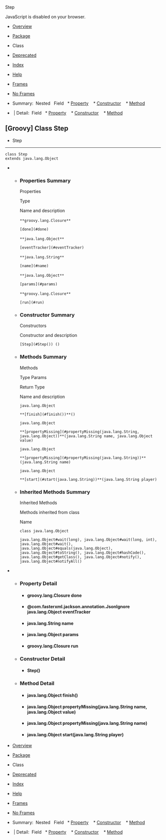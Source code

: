 Step      <!-- if (location.href.indexOf('is-external=true') == -1) { parent.document.title="Step"; } //--> 

<div>JavaScript is disabled on your browser.</div>

[](#skip-navbar_top "Skip navigation links")

*   [Overview](../overview-summary.html)
*   [Package](package-summary.html)
*   Class
*   [Deprecated](../deprecated-list.html)
*   [Index](../index-all.html)
*   [Help](../help-doc.html)

*   [Frames](../index.html?DefaultPackage/Step)
*   [No Frames](Step.html)

*   Summary: 
Nested   Field   *   [Property](#property_summary)
   *   [Constructor](#constructor_summary)
   *   [Method](#method_summary)
   

*    | Detail: 
Field   *   [Property](#prop_detail)
   *   [Constructor](#constructor_detail)
   *   [Method](#method_detail)
   

\[Groovy\] Class Step
---------------------

*   Step

*   * * *
    
      
    
    class Step
    extends java.lang.Object
    

*   *   ### Properties Summary
        
        Properties 
        
        Type
        
        Name and description
        
        `**groovy.lang.Closure**` 
        
        `[done](#done)`  
        
        `**java.lang.Object**` 
        
        `[eventTracker](#eventTracker)`  
        
        `**java.lang.String**` 
        
        `[name](#name)`  
        
        `**java.lang.Object**` 
        
        `[params](#params)`  
        
        `**groovy.lang.Closure**` 
        
        `[run](#run)`  
        
    
    *   ### Constructor Summary
        
        Constructors 
        
        Constructor and description
        
        `[Step](#Step()) ()`  
        
    
    *   ### Methods Summary
        
        Methods 
        
        Type Params
        
        Return Type
        
        Name and description
        
        `java.lang.Object`
        
        `**[finish](#finish())**()`  
        
        `java.lang.Object`
        
        `**[propertyMissing](#propertyMissing(java.lang.String, java.lang.Object))**(java.lang.String name, java.lang.Object value)`  
        
        `java.lang.Object`
        
        `**[propertyMissing](#propertyMissing(java.lang.String))**(java.lang.String name)`  
        
        `java.lang.Object`
        
        `**[start](#start(java.lang.String))**(java.lang.String player)`  
        
    *   ### Inherited Methods Summary
        
        Inherited Methods 
        
        Methods inherited from class
        
        Name
        
        `class java.lang.Object`
        
        `java.lang.Object#wait(long), java.lang.Object#wait(long, int), java.lang.Object#wait(), java.lang.Object#equals(java.lang.Object), java.lang.Object#toString(), java.lang.Object#hashCode(), java.lang.Object#getClass(), java.lang.Object#notify(), java.lang.Object#notifyAll()`
        

*   *   ### Property Detail
        
        *   #### groovy.lang.Closure **done**
            
        
        *   #### @com.fasterxml.jackson.annotation.JsonIgnore java.lang.Object **eventTracker**
            
        
        *   #### java.lang.String **name**
            
        
        *   #### java.lang.Object **params**
            
        
        *   #### groovy.lang.Closure **run**
            
    
    *   ### Constructor Detail
        
        *   #### **Step**()
            
    
    *   ### Method Detail
        
        *   #### java.lang.Object **finish**()
            
        
        *   #### java.lang.Object **propertyMissing**(java.lang.String name, java.lang.Object value)
            
        
        *   #### java.lang.Object **propertyMissing**(java.lang.String name)
            
        
        *   #### java.lang.Object **start**(java.lang.String player)
            

[](#skip-navbar_bottom "Skip navigation links")

*   [Overview](../overview-summary.html)
*   [Package](package-summary.html)
*   Class
*   [Deprecated](../deprecated-list.html)
*   [Index](../index-all.html)
*   [Help](../help-doc.html)

*   [Frames](../index.html?DefaultPackage/Step)
*   [No Frames](Step.html)

*   Summary: 
Nested   Field   *   [Property](#property_summary)
   *   [Constructor](#constructor_summary)
   *   [Method](#method_summary)
   

*    | Detail: 
Field   *   [Property](#prop_detail)
   *   [Constructor](#constructor_detail)
   *   [Method](#method_detail)